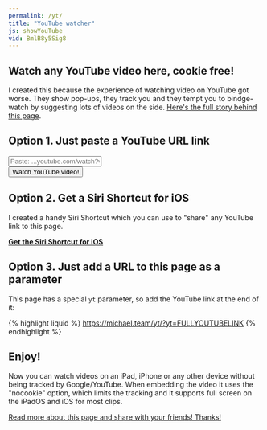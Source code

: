 ```yaml
---
permalink: /yt/
title: "YouTube watcher"
js: showYouTube
vid: BmlB8y5Sig8
---
```


<div id="yt"></div>

## Watch any YouTube video here, cookie free!

I created this because the experience of watching video on YouTube got worse. They show pop-ups, they track you and they tempt you to bindge-watch by suggesting lots of videos on the side. [Here's the full story behind this page][blog].

## Option 1. Just paste a YouTube URL link

<form name="link" onsubmit="showYouTube(true); return false;">
<div><input name="yt" type="text" value="" placeholder="Paste: ...youtube.com/watch?v=..."></div>
<div><button>Watch YouTube video!</button></div>
</form>

## Option 2. Get a Siri Shortcut for iOS

I created a handy Siri Shortcut which you can use to "share" any YouTube link to this page.

**[Get the Siri Shortcut for iOS][shortcut]**

## Option 3. Just add a URL to this page as a parameter

This page has a special `yt` parameter, so add the YouTube link at the end of it:

{% highlight liquid %}
https://michael.team/yt/?yt=FULLYOUTUBELINK
{% endhighlight %}

## Enjoy!

Now you can watch videos on an iPad, iPhone or any other device without being tracked by Google/YouTube. When embedding the video it uses the "nocookie" option, which limits the tracking and it supports full screen on the iPadOS and iOS for most clips.

[Read more about this page and share with your friends! Thanks!][blog]

[blog]: https://michael.team/youtube/
[shortcut]: https://www.icloud.com/shortcuts/a45cec1e83944253b6c0bd3cb2915bc4
